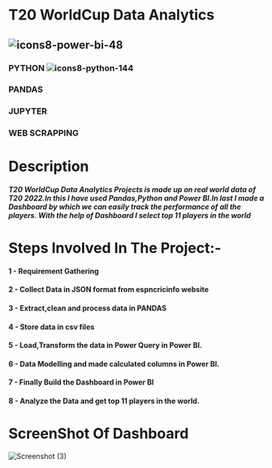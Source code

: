 
# T20 WorldCup Data Analytics  
 
## ![icons8-power-bi-48](https://github.com/rounakgarg68/T20-Cricket-WorldCup-Data-Analytics/assets/87636522/d1ec24b1-f3d0-471f-be50-865f7957ca00) 
### PYTHON    ![icons8-python-144](https://github.com/rounakgarg68/T20-Cricket-WorldCup-Data-Analytics/assets/87636522/68e5414a-eb63-43ff-91a1-b82fd938f6ac)
### PANDAS
### JUPYTER
### WEB SCRAPPING
          

# Description

##### T20 WorldCup Data Analytics Projects is made up on real world data of T20 2022.In this I have used Pandas,Python and Power BI.In last I made a Dashboard by which we can easily track the performance of all the players. With the help of Dashboard I select top 11 players in the world



# Steps Involved In The Project:-

#### 1 - Requirement Gathering
#### 2 - Collect Data in JSON format from espncricinfo website
#### 3 - Extract,clean and process data in PANDAS
#### 4 - Store data in csv files 
#### 5 - Load,Transform the data in Power Query in Power BI.
#### 6 - Data Modelling and made calculated columns in Power BI.
#### 7 - Finally Build the Dashboard in Power BI 
#### 8 - Analyze the Data and get top 11 players in the world.

# ScreenShot Of Dashboard
![Screenshot (3)](https://github.com/rounakgarg68/T20-Cricket-WorldCup-Data-Analytics/assets/87636522/1b090e7a-ed09-4717-a42a-13c8cf7825c1)




